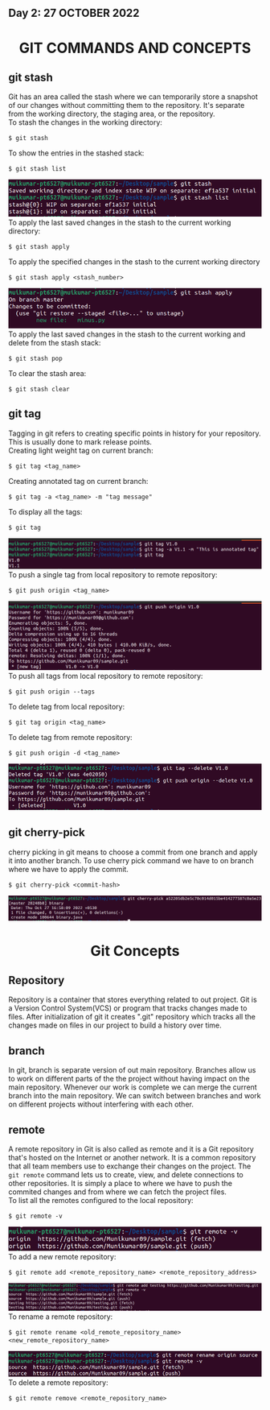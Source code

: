 ## Day 2: 27 OCTOBER 2022
<h1 align="center">GIT COMMANDS AND CONCEPTS</h1>  

## git stash  
Git has an area called the stash where we can temporarily store a snapshot of our changes without committing them to the repository. It's separate from the working directory, the staging area, or the repository.  
To stash the changes in the working directory:  
```
$ git stash
```
To show the entries in the stashed stack:  
```
$ git stash list
```
!['git stash']('/../images/git_stash1.png)  
To apply the last saved changes in the stash to the current working directory:  
```
$ git stash apply
```
To apply the specified changes in the stash to the current working directory
```
$ git stash apply <stash_number>
```
!['git stash_number']('/../images/git_stash2.png)  
To apply the last saved changes in the stash to the current working and delete from the stash stack:
```
$ git stash pop
```
To clear the stash area:  
```
$ git stash clear
```
## git tag  
Tagging in git refers to creating specific points in history for your repository. This is usually done to mark release points.  
Creating light weight tag on current branch:  
```
$ git tag <tag_name>
```
Creating annotated tag on current branch:
```
$ git tag -a <tag_name> -m "tag message"
```
To display all the tags:  
```
$ git tag
```
!['git tag']('/../images/tag1.png)  
To push a single tag from local repository to remote repository:  
```
$ git push origin <tag_name>
```
!['git stash_number']('/../images/tag2.png)  
To push all tags from local repository to remote repository:  
```
$ git push origin --tags
```
To delete tag from local repository:  
``` 
$ git tag origin <tag_name>
```
To delete tag from remote repository:  
```
$ git push origin -d <tag_name>
```
!['git stash_number']('/../images/tag3.png)  
## git cherry-pick  
cherry picking in git means to choose a commit from one branch and apply it into another branch. To use cherry pick command we have to on branch where we have to apply the commit.  
```
$ git cherry-pick <commit-hash>
```
!['git cherry-pick]('/../images/cherry_pick.png)  
<h1 align="center">Git Concepts</h1>  

## Repository
Repository is a container that stores everything related to out project. Git is a Version Control System(VCS) or program that tracks changes made to files. After initialization of git it creates ".git" repository which tracks all the changes made on files in our project to build a history over time.  
## branch  
In git, branch is separate version of out main repository. Branches allow us to work on different parts of the the project without having impact on the main repository. Whenever our work is complete we can merge the current branch into the main repository. We can switch between branches and work on different projects without interfering with each other.  
## remote
A remote repository in Git is also called as remote and it is a Git repository that's hosted on the Internet or another network. It is a common repository that all team members use to exchange their changes on the project. The `git remote` command lets us to create, view, and delete connections to other repositories. It is simply a place to where we have to push the commited changes and from where we can fetch the project files.  
To list all the remotes configured to the local repository:  
```
$ git remote -v
```
!['git remote list'](images/remote1.png)
To add a new remote repository:  
```
$ git remote add <remote_repository_name> <remote_repository_address>
```
!['git remote add'](images/remote3.png)
To rename a remote repository:  
```
$ git remote rename <old_remote_repository_name> <new_remote_repository_name>
```
!['git remote add'](images/remote2.png)
To delete a remote repository:
```
$ git remote remove <remote_repository_name>
```